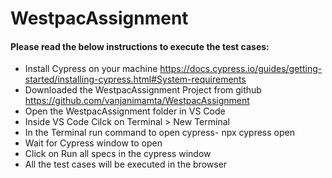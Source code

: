 # WestpacAssignment

#### Please read the below instructions to execute the test cases: ####

- Install Cypress on your machine  https://docs.cypress.io/guides/getting-started/installing-cypress.html#System-requirements 
- Downloaded the WestpacAssignment Project from github https://github.com/vanjanimamta/WestpacAssignment 
- Open the WestpacAssignment folder in VS Code 
- Inside VS Code Cilck on Terminal > New Terminal
- In the Terminal run command to open cypress- npx cypress open
- Wait for Cypress window to open
- Click on Run all  specs in the cypress window
- All the test cases will be executed in the browser

